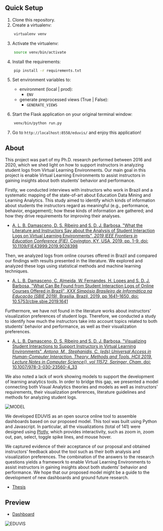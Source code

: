 Quick Setup
-----------

1. Clone this repository.
2. Create a virtualenv:
````bash
    virtualenv venv
````
3. Activate the virtualenv:
````bash
    source venv/bin/activate
````
4. Install the requirements:
````bash
    pip install -r requirements.txt
````
5. Set environment variables to:
    - environment (local | prod):
        - `ENV`
    - generate preprocessed views (True | False):
        - `GENERATE_VIEWS`

6. Start the Flask application on your original terminal window:
````bash
    venv/bin/python run.py
````
7. Go to `http://localhost:8558/eduvis/` and enjoy this application!

About
-----------

This project was part of my Ph.D. research performed between 2016 and 2020, which we shed light on how to support instructors in analyzing student logs from Virtual Learning Environments. Our main goal in this project is enable Virtual Learning Environments to assist instructors in gaining insights about both students’ behavior and performance.

Firstly, we conducted interviews with instructors who work in Brazil and a systematic mapping of the state-of-art about Education Data Mining and Learning Analytics. This study aimed to identify which kinds of information about students the instructors regard as meaningful (e.g., performance, behavior, engagement); how these kinds of information are gathered; and how they drive requirements for improving their analyses.

- [A. L. B. Damasceno, D. S. Ribeiro and S. D. J. Barbosa, "What the Literature and Instructors Say about the Analysis of Student Interaction Logs on Virtual Learning Environments", *2019 IEEE Frontiers in Education Conference (FIE)*, Covington, KY, USA, 2019, pp. 1-9, doi: 10.1109/FIE43999.2019.9028398](https://ieeexplore.ieee.org/document/9028398)

Then, we analyzed logs from online courses offered in Brazil and compared our findings with results presented in the literature. We explored and analyzed these logs using statistical methods and machine learning techniques.

- [A. L. B. Damasceno, C. Almeida, W. Fernandes, H. Lopes and S. D. J. Barbosa, "What Can Be Found from Student
Interaction Logs of Online Courses Offered in Brazil", *XXX Simpósio Brasileiro de Informática na Educação (SBIE 2019)*, Brasilia, Brazil, 2019, pp 1641–1650, doi: 10.5753/cbie.sbie.2019.1641](https://www.researchgate.net/publication/335840428_What_Can_Be_Found_from_Student_Interaction_Logs_of_Online_Courses_Offered_in_Brazil)

Furthermore, we have not found in the literature works about instructors’ visualization preferences of student logs. Therefore, we conducted a study to identify how much the instructors take into account topics related to both students’ behavior and performance, as well as their visualization preferences.

- [A. L. B. Damasceno, D. S. Ribeiro and S. D. J. Barbosa, "Visualizing Student Interactions to Support Instructors in Virtual Learning Environments", *Antona, M., Stephanidis, C. (eds) Universal Access in Human-Computer Interaction. Theory, Methods and Tools. HCII 2019. Lecture Notes in Computer Science(), vol 11572. Springer, Cham*, doi: 10.1007/978-3-030-23560-4_33](https://link.springer.com/chapter/10.1007/978-3-030-23560-4_33)

We also noted a lack of work showing models to support the development of learning analytics tools. In order to bridge this gap, we presented a model connecting both Visual Analytics theories and models as well as instructors’ requirements, their visualization preferences, literature guidelines and methods for analyzing student logs.

![MODEL](https://andrelbd1.github.io/assets/img/projects/eduvis/model.png)

We developed EDUVIS as an open source online tool to assemble dashboards based on our proposed model. This tool was built using Python and Javascript. In particular, all the visualizations (total of 141) were designed using [Plotly](https://github.com/plotly), which provides interactivity, such as zoom in, zoom out, pan, select, toggle spike lines, and mouse hover.

We captured evidence of their acceptance of our proposal and obtained instructors’ feedback about the tool such as their both analysis and visualization preferences. The combination of the answers to the research questions yields a framework to enable Virtual Learning Environments to assist instructors in gaining insights about both students’ behavior and performance. We hope that our proposed model might be a guide to the development of new dashboards and ground future research.

- [Thesis](https://doi.org/10.17771/PUCRio.acad.50335)

Preview
-----------
- [Dashboard](http://eduvis.pythonanywhere.com/eduvis/dashboard/)

![EDUVIS](https://andrelbd1.github.io/assets/img/projects/eduvis/interface.png)